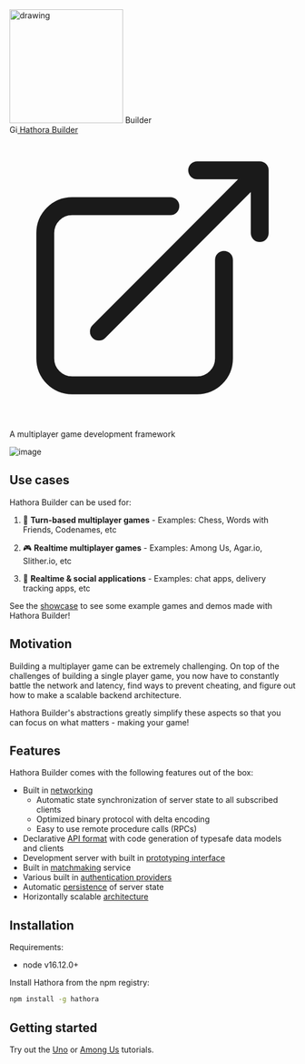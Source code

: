 <div class="hathora-logo-with-super">
  <img src="statics/logo.svg" alt="drawing" width="200"/>
  <span class="hathora-logo-super">Builder</span>
</div>

<a href="https://github.com/hathora/builder" target="_blank" class="hathora-gh-link">
  <img src="statics/GitHub-Mark-Light-32px.png" alt="GitHub logo" height="14" width="14"/>
  <span>Hathora Builder</span>
  <span class="hathora-link-icon">
      <svg xmlns="http://www.w3.org/2000/svg" fill="none" viewBox="0 0 24 24" stroke-width="1.5" stroke="currentColor" class="w-6 h-6">
          <path stroke="currentColor" stroke-linecap="round" stroke-linejoin="round" d="M13.5 6H5.25A2.25 2.25 0 003 8.25v10.5A2.25 2.25 0 005.25 21h10.5A2.25 2.25 0 0018 18.75V10.5m-10.5 6L21 3m0 0h-5.25M21 3v5.25" />
      </svg>
  </span>
</a>

A multiplayer game development framework

![image](https://user-images.githubusercontent.com/5400947/155251444-403b1dcc-904e-4283-931c-883c896bbce5.png)

## Use cases

Hathora Builder can be used for:

1. 🎲 **Turn-based multiplayer games** - Examples: Chess, Words with Friends, Codenames, etc

2. 🎮 **Realtime multiplayer games** - Examples: Among Us, Agar.io, Slither.io, etc

3. 💬 **Realtime & social applications** - Examples: chat apps, delivery tracking apps, etc

See the [showcase](builder/showcase.md) to see some example games and demos made with Hathora Builder!

## Motivation

Building a multiplayer game can be extremely challenging. On top of the challenges of building a single player game, you now have to constantly battle the network and latency, find ways to prevent cheating, and figure out how to make a scalable backend architecture.

Hathora Builder's abstractions greatly simplify these aspects so that you can focus on what matters - making your game!

## Features

Hathora Builder comes with the following features out of the box:

- Built in [networking](builder/networking.md)
  - Automatic state synchronization of server state to all subscribed clients
  - Optimized binary protocol with delta encoding
  - Easy to use remote procedure calls (RPCs)
- Declarative [API format](builder/type-driven-development.md) with code generation of typesafe data models and clients
- Development server with built in [prototyping interface](builder/type-driven-development.md?id=prototype-ui)
- Built in [matchmaking](builder/state.md?id=lifecycle) service
- Various built in [authentication providers](builder/auth.md)
- Automatic [persistence](builder/state.md?id=persistence) of server state
- Horizontally scalable [architecture](architecture.md)

## Installation

Requirements:

- node v16.12.0+

Install Hathora from the npm registry:

```sh
npm install -g hathora
```

## Getting started

Try out the [Uno](builder/tutorial_uno.md) or [Among Us](builder/tutorial_among_us.md) tutorials.
